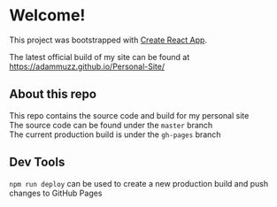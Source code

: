 # Welcome!

This project was bootstrapped with [Create React App](https://github.com/facebook/create-react-app).

The latest official build of my site can be found at https://adammuzz.github.io/Personal-Site/

## About this repo

This repo contains the source code and build for my personal site<br>
The source code can be found under the `master` branch<br>
The current production build is under the `gh-pages` branch

## Dev Tools

`npm run deploy` can be used to create a new production build and push changes to GitHub Pages